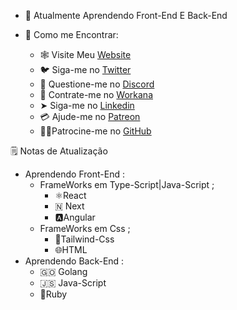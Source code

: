 - 🧠 Atualmente Aprendendo Front-End E Back-End 

- 🙋 Como me Encontrar:

  - 🕸️ Visite Meu [Website]()
  - 🐦 Siga-me no [Twitter]() 
  - 🔌 Questione-me no [Discord]()
  - 🤝 Contrate-me no [Workana](https://www.workana.com/freelancer/019abdac0b15b679c623a49fd486b17c?utm_source=share-profile&utm_medium=email&utm_campaign=share-2022-05-06)
  -  ➤ Siga-me no [Linkedin](https://matrix.to/#/+atmachine:matrix.org)
  -  💳 Ajude-me no [Patreon]()
  - 🙅🏼Patrocine-me  no [GitHub]()


🗒️ Notas de Atualização

- Aprendendo Front-End : 
  - FrameWorks em Type-Script|Java-Script ;
    - ⚛️React 
    - 🇳 Next
    - 🅰️Angular
  - FrameWorks em Css ;
    - 💨Tailwind-Css
    - 🌐HTML
- Aprendendo Back-End : 
  - 🇬🇴  Golang 
  - 🇯🇸  Java-Script
  - 💎Ruby

